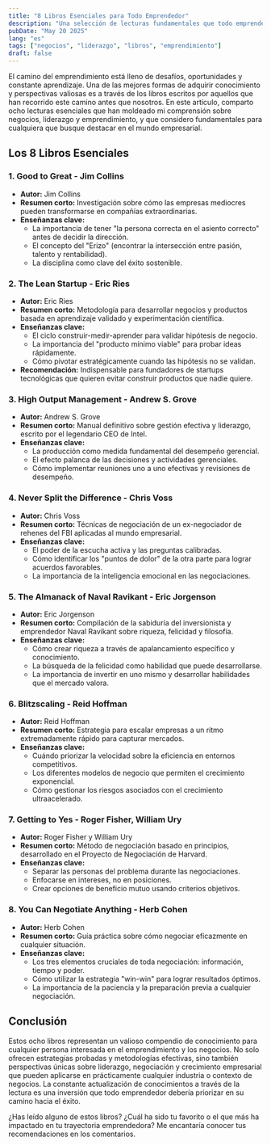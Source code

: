 ```yaml
---
title: "8 Libros Esenciales para Todo Emprendedor"
description: "Una selección de lecturas fundamentales que todo emprendedor debería considerar para desarrollar habilidades de liderazgo, negociación y crecimiento empresarial."
pubDate: "May 20 2025"
lang: "es"
tags: ["negocios", "liderazgo", "libros", "emprendimiento"]
draft: false
---
```


El camino del emprendimiento está lleno de desafíos, oportunidades y constante aprendizaje. Una de las mejores formas de adquirir conocimiento y perspectivas valiosas es a través de los libros escritos por aquellos que han recorrido este camino antes que nosotros. En este artículo, comparto ocho lecturas esenciales que han moldeado mi comprensión sobre negocios, liderazgo y emprendimiento, y que considero fundamentales para cualquiera que busque destacar en el mundo empresarial.

## Los 8 Libros Esenciales

### 1. Good to Great - Jim Collins

* **Autor:** Jim Collins
* **Resumen corto:** Investigación sobre cómo las empresas mediocres pueden transformarse en compañías extraordinarias.
* **Enseñanzas clave:** 
  * La importancia de tener "la persona correcta en el asiento correcto" antes de decidir la dirección.
  * El concepto del "Erizo" (encontrar la intersección entre pasión, talento y rentabilidad).
  * La disciplina como clave del éxito sostenible.

### 2. The Lean Startup - Eric Ries

* **Autor:** Eric Ries
* **Resumen corto:** Metodología para desarrollar negocios y productos basada en aprendizaje validado y experimentación científica.
* **Enseñanzas clave:** 
  * El ciclo construir-medir-aprender para validar hipótesis de negocio.
  * La importancia del "producto mínimo viable" para probar ideas rápidamente.
  * Cómo pivotar estratégicamente cuando las hipótesis no se validan.
* **Recomendación:** Indispensable para fundadores de startups tecnológicas que quieren evitar construir productos que nadie quiere.

### 3. High Output Management - Andrew S. Grove

* **Autor:** Andrew S. Grove
* **Resumen corto:** Manual definitivo sobre gestión efectiva y liderazgo, escrito por el legendario CEO de Intel.
* **Enseñanzas clave:** 
  * La producción como medida fundamental del desempeño gerencial.
  * El efecto palanca de las decisiones y actividades gerenciales.
  * Cómo implementar reuniones uno a uno efectivas y revisiones de desempeño.

### 4. Never Split the Difference - Chris Voss

* **Autor:** Chris Voss
* **Resumen corto:** Técnicas de negociación de un ex-negociador de rehenes del FBI aplicadas al mundo empresarial.
* **Enseñanzas clave:** 
  * El poder de la escucha activa y las preguntas calibradas.
  * Cómo identificar los "puntos de dolor" de la otra parte para lograr acuerdos favorables.
  * La importancia de la inteligencia emocional en las negociaciones.

### 5. The Almanack of Naval Ravikant - Eric Jorgenson

* **Autor:** Eric Jorgenson
* **Resumen corto:** Compilación de la sabiduría del inversionista y emprendedor Naval Ravikant sobre riqueza, felicidad y filosofía.
* **Enseñanzas clave:** 
  * Cómo crear riqueza a través de apalancamiento específico y conocimiento.
  * La búsqueda de la felicidad como habilidad que puede desarrollarse.
  * La importancia de invertir en uno mismo y desarrollar habilidades que el mercado valora.

### 6. Blitzscaling - Reid Hoffman

* **Autor:** Reid Hoffman
* **Resumen corto:** Estrategia para escalar empresas a un ritmo extremadamente rápido para capturar mercados.
* **Enseñanzas clave:** 
  * Cuándo priorizar la velocidad sobre la eficiencia en entornos competitivos.
  * Los diferentes modelos de negocio que permiten el crecimiento exponencial.
  * Cómo gestionar los riesgos asociados con el crecimiento ultraacelerado.

### 7. Getting to Yes - Roger Fisher, William Ury

* **Autor:** Roger Fisher y William Ury
* **Resumen corto:** Método de negociación basado en principios, desarrollado en el Proyecto de Negociación de Harvard.
* **Enseñanzas clave:** 
  * Separar las personas del problema durante las negociaciones.
  * Enfocarse en intereses, no en posiciones.
  * Crear opciones de beneficio mutuo usando criterios objetivos.

### 8. You Can Negotiate Anything - Herb Cohen

* **Autor:** Herb Cohen
* **Resumen corto:** Guía práctica sobre cómo negociar eficazmente en cualquier situación.
* **Enseñanzas clave:** 
  * Los tres elementos cruciales de toda negociación: información, tiempo y poder.
  * Cómo utilizar la estrategia "win-win" para lograr resultados óptimos.
  * La importancia de la paciencia y la preparación previa a cualquier negociación.

## Conclusión

Estos ocho libros representan un valioso compendio de conocimiento para cualquier persona interesada en el emprendimiento y los negocios. No solo ofrecen estrategias probadas y metodologías efectivas, sino también perspectivas únicas sobre liderazgo, negociación y crecimiento empresarial que pueden aplicarse en prácticamente cualquier industria o contexto de negocios. La constante actualización de conocimientos a través de la lectura es una inversión que todo emprendedor debería priorizar en su camino hacia el éxito.

¿Has leído alguno de estos libros? ¿Cuál ha sido tu favorito o el que más ha impactado en tu trayectoria emprendedora? Me encantaría conocer tus recomendaciones en los comentarios.
